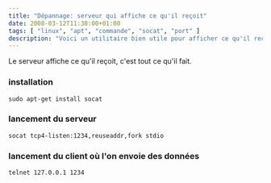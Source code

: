 ```yaml
---
title: "Dépannage: serveur qui affiche ce qu'il reçoit"
date: 2008-03-12T11:38:00+01:00
tags: [ "linux", "apt", "commande", "socat", "port" ]
description: "Voici un utilitaire bien utile pour afficher ce qu'il reçoit"
---
```

Le serveur affiche ce qu'il reçoit, c'est tout ce qu'il fait.

### installation
```shell
sudo apt-get install socat
```

### lancement du serveur
```shell
socat tcp4-listen:1234,reuseaddr,fork stdio
```

### lancement du client où l'on envoie des données
```shell
telnet 127.0.0.1 1234
```